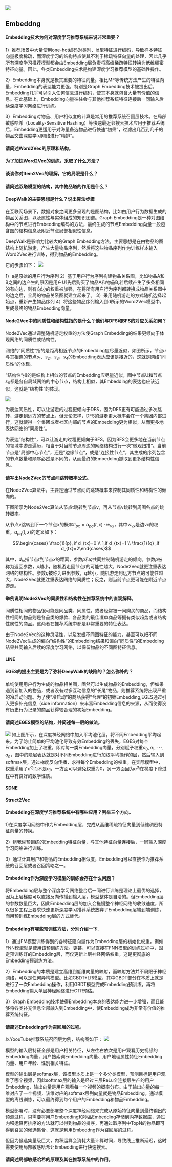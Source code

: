 ![](https://tva1.sinaimg.cn/large/008eGmZEly1gnsod9ntxtj31c40qmwfu.jpg)

## Embeddng

#### Embedding技术为何对深度学习推荐系统来说非常重要？

1）推荐场景中大量使用one-hot编码对类别、id型特征进行编码，导致样本特征向量极度稀疏，而深度学习的结构特点使其不利于稀疏特征向量的处理，因此几乎所有深度学习推荐模型都会由Embedding层负责将高维稀疏特征转换为低维稠密特征向量。因此，各类Embedding技术是构建深度学习推荐模型的基础性操作。

2）Embedding本身就是极其重要的特征向量。相比MF等传统方法产生的特征向量，Embedding的表达能力更强，特别是Graph Embedding技术被提出后，Embedding几乎可以引入任何信息进行编码，使其本身就包含大量有价值的信息。在此基础上，Embedding向量往往会与其他推荐系统特征连接后一同输入后续深度学习网络进行训练。

3）Embedding对物品、用户相似度的计算是常用的推荐系统召回层技术。在局部敏感哈希（Locality-Sensitive Hashing）等快速最近邻搜索技术应用于推荐系统后，Embedding更适用于对海量备选物品进行快速“初筛”，过滤出几百到几千的物品交由深度学习网络进行“精排”。


#### 请简述Word2Vec的原理和结构。

#### 为了加快Word2Vec的训练，采取了什么方法？

#### 谈谈你对Item2Vec的理解，它的局限是什么？

#### 请简述双塔模型的结构，其中物品塔的作用是什么？

#### DeepWalk的主要思想是什么？说出算法步骤

在互联网场景下，数据对象之间更多呈现的是图结构，比如由用户行为数据生成的物品关系图，以及属性与实体组成的知识图谱。Graph Embedding是一种对图结构中的节点进行Embedding编码的方法，最终生成的节点Embedding向量一般包含图的结构信息及附近节点局部相似性信息。

DeepWalk是影响力比较大的Graph Embedding方法，主要思想是在由物品的图结构上随机游走，产生大量物品序列，然后将这些物品序列作为训练样本输入Word2Vec进行训练，得到物品的Embedding。

它的步骤如下：
![](https://tva1.sinaimg.cn/large/007S8ZIlly1gi5hv31x42j31580c4wia.jpg)

1）a是原始的用户行为序列
2）基于用户行为序列构建物品关系图，比如物品A和B之间的边产生的原因是用户U1先后购买了物品A和物品B,若后续产生了多条相同的有向边，则有向边的权重被加强，在将所有用户行为序列都转换成物品关系图中的边之后，全局的物品关系图就建立起来了。
3）采用随机游走的方式随机选择起始点，重新产生物品序列
4）将这些物品序列输入到d所示的Word2Vec模型中，生成最终的物品Embedding向量。



#### Node2Vec中的同质性和结构性指的是什么？他们与DFS和BFS的对应关系如何？

Node2Vec通过调整随机游走权重的方法使Graph Embedding的结果更倾向于体现网络的同质性或结构性。

网络的”同质性“指的是距离相近节点的Embedding应尽量近似，如图所示，节点$u$与其相连的节点$s_1$、$s_2$、$s_3$、$s_4$的Embedding表达应该是接近的，这就是网络”同质性“的体现。

”结构性“指的是结构上相似的节点的Embedding应尽量近似，图中节点U和节点$s_6$都是各自局域网络的中心节点，结构上相似，其Embedding的表达也应该近似，这就是”结构性“的体现。

![](https://tva1.sinaimg.cn/large/007S8ZIlly1gi5jakfjb9j30kq072gm3.jpg)

为表达同质性，可以让游走的过程更倾向于DFS，因为DFS更有可能通过多次跳转，游走到远方的节点上，但无论怎样，DFS的游走更大概率会在一个集团内部进行，这就使得一个集团或者社区内部的节点的Embedding更为相似，从而更多地表达网络的”同质性“。

为表达”结构性“，可以让游走的过程更倾向于BFS，因为BFS会更多地在当前节点的领域中游走遍历，相当于对当前节点周边的网络结构进行一次”微观扫描“。当前节点是"局部中心节点"，还是”边缘节点“，或是”连接性节点“，其生成的序列包含的节点数量和顺序必然是不同的，从而最终的Embedding抓取到更多结构性信息。

#### 请写出Node2Vec的节点间跳转概率公式。

在Node2Vec算法中，主要是通过节点间的跳转概率来控制其同质性和结构性的倾向的。

下图所示为Node2Vec算法从节点t跳转到节点v，再从节点v跳转到周围各点的跳转概率。

从节点v跳转到下一个节点x的概率$\pi_{px}=\alpha_{pq}(t,x)·w_{vx}$，其中$w_{vx}$是边$vx$的权重，$\alpha_{pq}(t,x)$的定义如下：

$$\begin{cases}  \frac{1}{p},  if d_{tx}=0 \\ 1,if d_{tx}=1 \\ \frac{1}{q} ,if d_{tx}=2\end{cases}$$

其中，$d_{tx}$指节点$t$到节点$x$的距离，参数$p$和$q$共同控制随机游走的倾向。参数$p$被称为返回参数，$p$越小，随机游走回节点$t$的可能性越大，Node2Vec就更注重表达网络的结构性。参数$q$被称为进出参数，$q$越小，随机游走到远方节点的可能性越大，Node2Vec就更注重表达网络的同质性；反之，则当前节点更可能在附近节点游走。



#### 举例说明Node2Vec的同质性和结构性在推荐系统中的直观解释。

同质性相同的物品很可能是同品类、同属性，或者经常被一同购买的商品，而结构性相同的物品则是各品类的爆款、各品类的最佳凑单商品等拥有类似趋势或者结构性属性的商品。这两者在推荐系统中都是非常重要的特征表达。

由于Node2Vec的这种灵活性，以及发掘不同图特征的能力，甚至可以把不同Node2Vec生成的偏向”结构性“的Embedding结果和偏向”同质性“的Embedding结果共同输入后续的深度学习网络，以保留物品的不同图特征信息。

#### LINE

#### EGES的提出主要是为了弥补DeepWalk的缺陷的？怎么弥补的？

单纯使用用户行为生成的物品相关图，固然可以生成物品的Embedding，但如果遇到新加入的物品，或者没有过多互动信息的”长尾“物品，则推荐系统将出现严重的冷启动问题。为了使”冷启动“的商品获得”合理“的初始Embedding,EGES通过引入更多补充信息（side information）来丰富Embedding信息的来源，从而使得没有历史行为记录的商品获得较合理的初始Embedding。

#### 请简述EGES模型的结构，并简述每一层的做法。

![](https://tva1.sinaimg.cn/large/007S8ZIlly1gi6ja4uh51j30ex0ai787.jpg)
如上图所示，在深度神经网络中加入平均池化层，将不同Embedding平均起来。为了防止简单的平均池化导致有效Embedding的丢失，EGES对每个Embedding加上了权重，即对每一类Embedding向量，分别赋予权重$a_0,a_1,···,a_n$，图中的隐层表达就是对不同Embedding进行加权平均操作的层，然后输入到softmax层，通过梯度反向传播，求得每个Embedding的权重。在实际模型中，权重采用了$e^{a_j}$而不是$a_j$，一方面可以避免权重为0，另一方面因为$a^{a_j}$在梯度下降过程中有良好的数学性质。



#### SDNE

#### Struct2Vec

#### Embedding在深度学习推荐系统中有哪些应用？列举三个方向。

1)在深度学习网络中作为Embedding层，完成从高维稀疏特征向量到低维稠密特征向量的转换。

2）组我诶预训练的Embedding特征向量，与其他特征向量连接后，一同输入深度学习网络进行训练。

3）通过计算用户和物品的Embedding相似度，Embedding可以直接作为推荐系统的召回层或者召回策略之一。


#### Embedding作为深度学习模型的训练会存在什么问题？

将Embedding层与整个深度学习网络整合后一同进行训练是理论上最优的选择，因为上层梯度可以直接反向传播到输入层，模型整体是自洽的。但Embedding层的参数数量巨大，因此Embedding层的加入会拖慢整个神经网络的收敛速度，所以很多工程上要求快速更新深度学习推荐系统放弃了Embedding层端到端训练，而用预训练Embedding层的方式替代。

#### Embedding有哪些预训练方法，分别介绍一下.

1）通过FM模型训练得到的各特征隐向量作为Embedding层的初始化权重，例如FNN模型就是使用该预训练方法。更甚，可以直接在FNN模型的训练过程中，固定预训练好的Embedding层，而仅更新上层神经网络权重，这是更彻底的Embedding预训练方法。

2）Embedding的本质是建立高维到低维向量的映射，而映射方法并不局限于神经网络，可以是任何异构模型。比如GBDT+LR模型，其中GBDT部分在本质上就是进行了一次Embedding操作，利用GBDT模型完成Embedding预训练，再将Embedding输入单层神经网络进行CTR预估。

3）Graph Embedding技术使得Embedding本身的表达能力进一步增强，而且能够将各类补充信息全部融入到Embedding中，使Embedding成为非常有价值的推荐系统特征。

#### 请简述Embedding作为召回层的过程。
以YoouTube推荐系统召回层为例，结构图如下：
![](https://tva1.sinaimg.cn/large/007S8ZIlly1ghxcpxr7lqj30k00fr74x.jpg)

模型的输入层特征全部是用户相关特征，从左往右依次是用户观看历史视频的Embedding向量，用户搜索词Embedding向量、用户地理属性特征Embedding向量、用户年龄、性别相关特征。

模型的输出层是softmax层，该模型本质上是一个多分类模型，预测目标是用户观看了哪个视频，因此softmax层的输入是经过三层ReLu全连接层生产的用户Embedding，输出向量是用户观看每一个视频的概率分布。由于输出向量的每一维对应了一个视频，该维对应的softmax层列向量就是物品Embedding。通过模型的离线训练，可以最终得到每个用户的Embedding和物品Embedding。

模型部署时，没有必要部署整个深度神经网络来完成从原始特征向量到最终输出的预测过程，只需要将用户Embedding和物品Embedding存储到内存数据库，通过内积运算再排序的方法就可以得到物品的排序，再通过取序列中TopN的物品即可得到召回的候选集合，这就是利用Embeddng作为召回层的过程。

但因为候选集量级巨大，内积运算会消耗大量计算时间，导致线上推断延迟，这时需要使用局部敏感哈希让Embedding进行快速搜索。

#### 请简述局部敏感哈希的原理及其在推荐系统中的作用。


